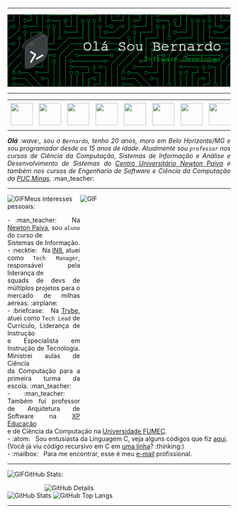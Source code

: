 -----

<div>
<img align="center" alt="Header" src="https://github.com/bernardoloures/bernardoloures/blob/main/img/header1.png"/>
</div>

-----

<div align="center">
<table>
<tr>
 <td align="center" colspan="11"></td>
</tr> 
<tr>
<td><a href="https://github.com/bernardoloures" target="_blank"><img src="https://github.com//bernardoloures/bernadoloures/blob/main/img/github5.png?raw=true" width="50px" height="50px"/></a>
</td>
<td><a href="https://replit.com/@aramuni"><img src="https://github.com//bernardoloures/bernadoloures/blob/main/img/replit3.svg?raw=true" width="50px" height="50px"/></a>
</td>
<td><a href="mailto:bernardo.alleite@gmail.com" target="_blank"><img src="https://github.com//bernardoloures/bernadoloures/blob/main/img/gmail3.png?raw=true" width="50px" height="50px"/></a>
</td>
<td><a href="https://wa.me/5531980402103" target="_blank"><img src="https://github.com//bernardoloures/bernadoloures/blob/main/img/wpp2.png?raw=true" width="50px" height="50px"/></a>
</td>
<td><a href="https://www.instagram.com/bernardoloures/" target="_blank"><img src="https://github.com//bernardoloures/bernadoloures/blob/main/img/insta2.png?raw=true" width="50px" height="50px"/></a>
</td>
<td><a href="https://www.linkedin.com/in/bernardoloures/" target="_blank"><img src="https://github.com//bernardoloures/bernadoloures/blob/main/img/linkedin2.png?raw=true" width="50px" height="50px"/></a>
</td>
<td><a href="http://lattes.cnpq.br/1208427665892059" target="_blank"><img src="https://github.com//bernardoloures/bernadoloures/blob/main/img/lattes2.png?raw=true" width="50px" height="50px"/></a>
</td>
<!--<td><a href="https://slack.com/app_redirect?channel=UVD9N6VCL"><img src="https://github.com//bernardoloures/bernadoloures/blob/main/img/slack.png?raw=true" width="50px" height="50px"/></a>
</td>-->
<td><a href="https://discordapp.com/users/959151773728251914" target="_blank"><img src="https://github.com//bernardoloures/bernadoloures/blob/main/img/discord2.png?raw=true" width="50px" height="50px"/></a>
</td>
<td><a href="https://www.skoob.com.br/perfil/Aramuni" target="_blank"><img src="https://github.com//bernardoloures/bernadoloures/blob/main/img/skoob2.png?raw=true" width="50px" height="50px"/></a>
</td>
<td><a href="https://scholar.google.com.br/citations?user=OARYxSYAAAAJ&hl=pt-BR&oi=ao" target="_blank"><img src="https://github.com//bernardoloures/bernadoloures/blob/main/img/scholar2.png?raw=true" width="50px" height="50px"/></a>
</td>
<td><a href="https://calendly.com/aramuni/" target="_blank"><img src="https://github.com//bernardoloures/bernadoloures/blob/main/img/calendar2.png?raw=true" width="50px" height="50px"/></a>
</td>
</tr>
<tr>
 <td align="center" colspan="11"></td>
</tr> 
</table>

</div>
<div align="justify">
<i><b>Olá</b> :wave:, sou o <code>Bernardo</code>, tenho 20 anos, moro em Belo Horizonte/MG e sou programador desde os 15 anos de idade. Atualmente sou <code>professor</code> nos cursos de Ciência da Computação, Sistemas de Informação e Análise e Desenvolvimento de Sistemas do <a href="https://newtonpaiva.br/" target="_blank">Centro Universitário Newton Paiva</a> e também nos cursos de Engenharia de Software e Ciência da Computação da <a href="https://www.pucminas.br/" target="_blank">PUC Minas</a>.</i> :man_teacher:<br />
</div>

-----

<div>
<div>
<img align="right" alt="GIF" src="https://github.com//bernardoloures/bernadoloures/blob/main/img/dev.gif?raw=true" width="340px" height="520px"/>
</div>

<img height="20" alt="GIF" src="https://github.com//bernardoloures/bernadoloures/blob/main/img/soulgem.gif?raw=true"/>Meus interesses pessoais:

<div align="justify">
<p> 
- :man_teacher: &nbsp; Na <a href="https://newtonpaiva.br/" target="_blank">Newton Paiva</a>, sou <code>aluno</code> do curso de <br />Sistemas de Informação.<br />
- :necktie: &nbsp; Na <a href="https://in8.com.br/" target="_blank">IN8</a>, atuei como <code>Tech Manager</code>, responsável pela liderança de<br /> squads de devs de múltiplos projetos para o mercado de milhas aéreas. :airplane:<br />
- :briefcase: &nbsp; Na <a href="https://www.betrybe.com/" target="_blank">Trybe</a>, atuei como <code>Tech Lead</code> de Currículo, Liderança de Instrução<br /> e Especialista em Instrução de Tecnologia. Ministrei aulas de Ciência<br /> da Computação para a primeira turma da escola. :man_teacher:<br />
- :man_teacher: &nbsp; Também fui professor de Arquitetura de Software na <a href="https://www.xpeducacao.com.br/" target="_blank">XP Educação</a><br /> e de Ciência da Computação na <a href="http://www.fumec.br/" target="_blank">Universidade FUMEC</a>.<br />
- :atom: &nbsp; Sou entusiasta da Linguagem C, veja alguns códigos que fiz <a href="https://github.com/bernardoloures/c" target="_blank">aqui</a>.<br />(Você já viu código recursivo em C em <a href="https://github.com/bernardoloures/c/blob/main/Aramuni.c" target="_blank">uma linha</a>? :thinking:)<br />
- :mailbox: &nbsp; Para me encontrar, esse é meu <a href="mailto:bernardo.alleite@gmail.com" target="_blank">e-mail</a> profissional.<br />
</p>
</div>
</div>

-----

<img height="20" alt="GIF" src="https://github.com/bernardoloures/bernardoloures/blob/main/img/graphic.gif?raw=true"/>GitHub Stats:

<div>
<img align="right" alt="GitHub Details" width="420px" src="http://github-profile-summary-cards.vercel.app/api/cards/profile-details?username=bernardoloures&theme=github_dark"/>
<!--- <img alt="GitHub Commits" width="200px" src="http://github-profile-summary-cards.vercel.app/api/cards/productive-time?username=bernardoloures&theme=github_dark"/> -->
<img alt="GitHub Stats" width="200px" src="http://github-profile-summary-cards.vercel.app/api/cards/stats?username=bernardoloures&theme=github_dark"/>
<img alt="GitHub Top Langs" width="200px" src="http://github-profile-summary-cards.vercel.app/api/cards/repos-per-language?username=bernardoloures&theme=github_dark"/>
</div>

-----
